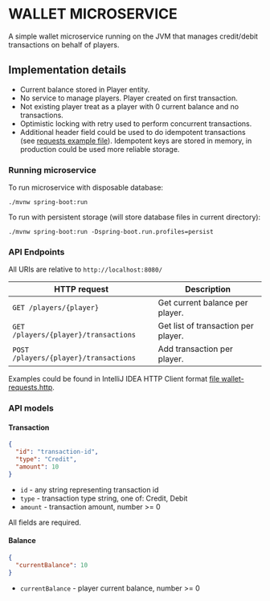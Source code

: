 # WALLET MICROSERVICE

A simple wallet microservice running on the JVM that manages credit/debit transactions on behalf of
players.

## Implementation details

- Current balance stored in Player entity.
- No service to manage players. Player created on first transaction.
- Not existing player treat as a player with 0 current balance and no transactions.
- Optimistic locking with retry used to perform concurrent transactions.
- Additional header field could be used to do idempotent transactions (see [requests example file][request-examples]). Idempotent keys are stored in memory, in
  production could be used more reliable storage.

### Running microservice

To run microservice with disposable database:

```shell
./mvnw spring-boot:run
```

To run with persistent storage (will store database files in current directory):

```shell
./mvnw spring-boot:run -Dspring-boot.run.profiles=persist
```

### API Endpoints

All URIs are relative to `http://localhost:8080/`

| HTTP request                          | Description                         |
|---------------------------------------|-------------------------------------|
| `GET /players/{player}`               | Get current balance per player.     |
| `GET /players/{player}/transactions`  | Get list of transaction per player. |
| `POST /players/{player}/transactions` | Add transaction per player.         |

Examples could be found in IntelliJ IDEA HTTP Client
format [file wallet-requests.http][request-examples].

### API models

#### Transaction

```json
{
  "id": "transaction-id",
  "type": "Credit",
  "amount": 10
}
```

- `id` - any string representing transaction id
- `type` - transaction type string, one of: Credit, Debit
- `amount` - transaction amount, number >= 0

All fields are required.

#### Balance

```json
{
  "currentBalance": 10
}
```

- `currentBalance` - player current balance, number >= 0

[request-examples]: wallet-requests.http
